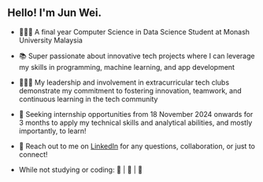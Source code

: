 ## Hello! I'm Jun Wei.

- 🧑🏻‍💻 A final year Computer Science in Data Science Student at Monash University Malaysia
- 📚 Super passionate about innovative tech projects where I can leverage my skills in programming, machine learning, and app development
- 🙋🏻‍♂️ My leadership and involvement in extracurricular tech clubs demonstrate my commitment to fostering innovation, teamwork, and continuous learning in the tech community
- 👀 Seeking internship opportunities from 18 November 2024 onwards for 3 months to apply my technical skills and analytical abilities, and mostly importantly, to learn!
- 📨 Reach out to me on [LinkedIn](https://www.linkedin.com/in/wong-jun-wei-288055231/) for any questions, collaboration, or just to connect!

- While not studying or coding: 📖 | 🎷 | 🏀
